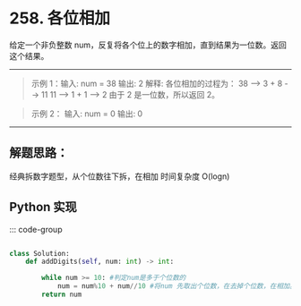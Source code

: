 # 258. 各位相加 <Badge type="success" text="Easy" />

给定一个非负整数 num，反复将各个位上的数字相加，直到结果为一位数。返回这个结果。


---

> 示例 1：输入: num = 38
输出: 2 
解释: 各位相加的过程为：
38 --> 3 + 8 --> 11
11 --> 1 + 1 --> 2
由于 2 是一位数，所以返回 2。
  

> 示例 2：  输入: num = 0
输出: 0
---


## 解题思路：
经典拆数字题型，从个位数往下拆，在相加
时间复杂度 O(logn)

## Python 实现
::: code-group
```python

class Solution:
    def addDigits(self, num: int) -> int:

        while num >= 10: #判定num是多于个位数的
            num = num%10 + num//10 #将num 先取出个位数，在去掉个位数，在相加。
        return num

